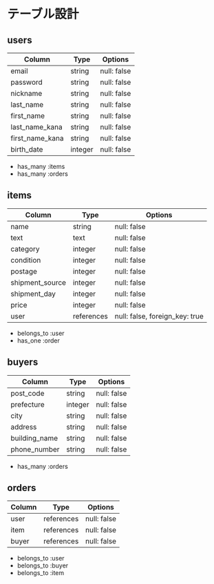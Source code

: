 # テーブル設計

## users

| Column          | Type          | Options                                      |
| --------------- | ------------- | -------------------------------------------- |
| email           | string        | null: false                                  |
| password        | string        | null: false                                  |
| nickname        | string        | null: false                                  |
| last_name       | string        | null: false                                  |
| first_name      | string        | null: false                                  |
| last_name_kana  | string        | null: false                                  |
| first_name_kana | string        | null: false                                  |
| birth_date      | integer       | null: false                                  |

- has_many :items
- has_many :orders


## items

| Column          | Type          | Options                                      |
| --------------- | ------------- | -------------------------------------------- |
| name            | string        | null: false                                  |
| text            | text          | null: false                                  |
| category        | integer       | null: false                                  |
| condition       | integer       | null: false                                  |
| postage         | integer       | null: false                                  |
| shipment_source | integer       | null: false                                  |
| shipment_day    | integer       | null: false                                  |
| price           | integer       | null: false                                  |
| user            | references    | null: false, foreign_key: true               |

- belongs_to :user
- has_one :order


## buyers

| Column           | Type          | Options                                      |
| ---------------- | ------------- | -------------------------------------------- |
| post_code        | string        | null: false                                  |
| prefecture       | integer       | null: false                                  |
| city             | string        | null: false                                  |
| address          | string        | null: false                                  |
| building_name    | string        | null: false                                  |
| phone_number     | string        | null: false                                  |

- has_many :orders

## orders

| Column           | Type          | Options                                      |
| ---------------- | ------------- | -------------------------------------------- |
| user             | references    | null: false                                  |
| item             | references    | null: false                                  |
| buyer            | references    | null: false                                  |

- belongs_to :user
- belongs_to :buyer
- belongs_to :item